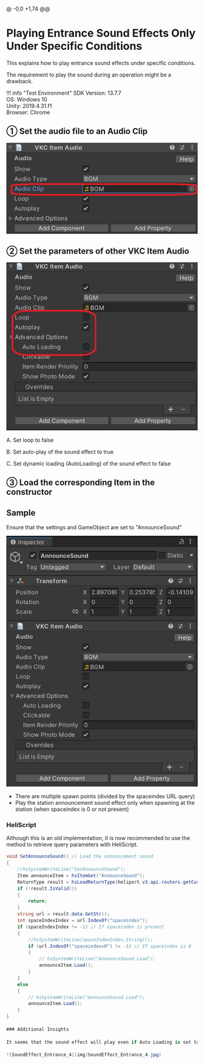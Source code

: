 @ -0,0 +1,74 @@
# Playing Entrance Sound Effects Only Under Specific Conditions

This explains how to play entrance sound effects under specific conditions.

The requirement to play the sound during an operation might be a drawback.

!!! info "Test Environment"
    SDK Version: 13.7.7<br>
    OS: Windows 10<br>
    Unity: 2019.4.31.f1<br>
    Browser: Chrome

## ① Set the audio file to an Audio Clip

![SoundEffect_Entrance_1](img/SoundEffect_Entrance_1.jpg)

## ② Set the parameters of other VKC Item Audio

![SoundEffect_Entrance_2](img/SoundEffect_Entrance_2.jpg)

A. Set loop to false

B. Set auto-play of the sound effect to true

C. Set dynamic loading (AutoLoading) of the sound effect to false

## ③ Load the corresponding Item in the constructor

## Sample

Ensure that the settings and GameObject are set to "AnnounceSound"

![SoundEffect_Entrance_3](img/SoundEffect_Entrance_3.jpg)

- There are multiple spawn points (divided by the spaceindex URL query)
- Play the station announcement sound effect only when spawning at the station (when spaceindex is 0 or not present)

### HeliScript

Although this is an old implementation, it is now recommended to use the method to retrieve query parameters with HeliScript.

```csharp
void SetAnnounceSound() // Load the announcement sound
{
    //hsSystemWriteLine("SetAnnounceSound");
    Item announceItem = hsItemGet("AnnounceSound");
    ReturnType result = hsLoadReturnType(heliport.v3.api.routers.getCurrentUrl());
    if (!result.IsValid())
    { 
        return; 
    }
    string url = result.data.GetStr();
    int spaceIndexIndex = url.IndexOf("spaceindex");
    if (spaceIndexIndex != -1) // If spaceindex is present
    {
        //hsSystemWriteLine(spaceIndexIndex.String());
        if (url.IndexOf("spaceindex=0") != -1) // If spaceindex is 0
        {
            // hsSystemWriteLine("AnnounceSound Load");
            announceItem.Load();
        }
    }
    else
    {
        // hsSystemWriteLine("AnnounceSound Load");
        announceItem.Load();
    }
}

### Additional Insights

It seems that the sound effect will play even if Auto Loading is set to true and Unload() is called in the constructor.

![SoundEffect_Entrance_4](img/SoundEffect_Entrance_4.jpg)